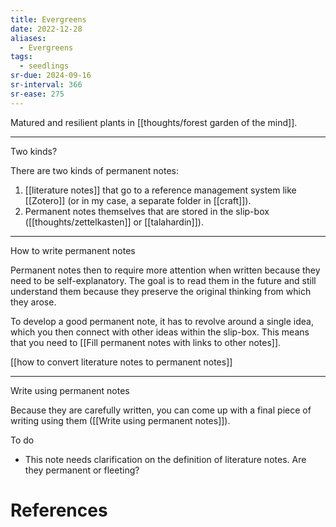 ```yaml
---
title: Evergreens
date: 2022-12-28
aliases:
  - Evergreens
tags:
  - seedlings
sr-due: 2024-09-16
sr-interval: 366
sr-ease: 275
---
```

Matured and resilient plants in [[thoughts/forest garden of the mind]].

***

Two kinds?

There are two kinds of permanent notes:

1. [[literature notes]] that go to a reference management system like [[Zotero]] (or in my case, a separate folder in [[craft]]).
2. Permanent notes themselves that are stored in the slip-box ([[thoughts/zettelkasten]] or [[talahardin]]).

---

How to write permanent notes

Permanent notes then to require more attention when written because they need to be self-explanatory. The goal is to read them in the future and still understand them because they preserve the original thinking from which they arose.

To develop a good permanent note, it has to revolve around a single idea, which you then connect with other ideas within the slip-box. This means that you need to [[Fill permanent notes with links to other notes]].

[[how to convert literature notes to permanent notes]]

---

Write using permanent notes

Because they are carefully written, you can come up with a final piece of writing using them ([[Write using permanent notes]]).

To do

- This note needs clarification on the definition of literature notes. Are they permanent or fleeting?

# References
